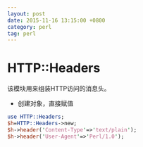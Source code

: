 ```yaml
---
layout: post
date: 2015-11-16 13:15:00 +0800
category: perl
tag: perl
---
```


# HTTP::Headers

该模块用来组装HTTP访问的消息头。

* 创建对象，直接赋值

``` perl
use HTTP::Headers;
$h=HTTP::Headers->new;
$h->header('Content-Type'=>'text/plain');
$h->header('User-Agent'=>'Perl/1.0');
```